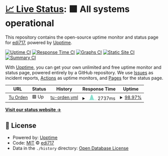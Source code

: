 # [📈 Live Status](https://demo.upptime.js.org): <!--live status--> **🟩 All systems operational**

This repository contains the open-source uptime monitor and status page for [edi717](https://demo.upptime.js.org), powered by [Upptime](https://github.com/upptime/upptime).

[![Uptime CI](https://github.com/edi717/upptime/workflows/Uptime%20CI/badge.svg)](https://github.com/edi717/upptime/actions?query=workflow%3A%22Uptime+CI%22)
[![Response Time CI](https://github.com/edi717/upptime/workflows/Response%20Time%20CI/badge.svg)](https://github.com/edi717/upptime/actions?query=workflow%3A%22Response+Time+CI%22)
[![Graphs CI](https://github.com/edi717/upptime/workflows/Graphs%20CI/badge.svg)](https://github.com/edi717/upptime/actions?query=workflow%3A%22Graphs+CI%22)
[![Static Site CI](https://github.com/edi717/upptime/workflows/Static%20Site%20CI/badge.svg)](https://github.com/edi717/upptime/actions?query=workflow%3A%22Static+Site+CI%22)
[![Summary CI](https://github.com/edi717/upptime/workflows/Summary%20CI/badge.svg)](https://github.com/edi717/upptime/actions?query=workflow%3A%22Summary+CI%22)

With [Upptime](https://upptime.js.org), you can get your own unlimited and free uptime monitor and status page, powered entirely by a GitHub repository. We use [Issues](https://github.com/edi717/upptime/issues) as incident reports, [Actions](https://github.com/edi717/upptime/actions) as uptime monitors, and [Pages](https://demo.upptime.js.org) for the status page.

<!--start: status pages-->
<!-- This summary is generated by Upptime (https://github.com/upptime/upptime) -->
<!-- Do not edit this manually, your changes will be overwritten -->
<!-- prettier-ignore -->
| URL | Status | History | Response Time | Uptime |
| --- | ------ | ------- | ------------- | ------ |
| <img alt="" src="https://favicons.githubusercontent.com/tuorden.com.co" height="13"> [Tu Orden](https://tuorden.com.co) | 🟩 Up | [tu-orden.yml](https://github.com/edi717/upptime/commits/HEAD/history/tu-orden.yml) | <details><summary><img alt="Response time graph" src="./graphs/tu-orden/response-time-week.png" height="20"> 2737ms</summary><br><a href="https://edi717.github.io/upptime/history/tu-orden"><img alt="Response time 442" src="https://img.shields.io/endpoint?url=https%3A%2F%2Fraw.githubusercontent.com%2Fedi717%2Fupptime%2FHEAD%2Fapi%2Ftu-orden%2Fresponse-time.json"></a><br><a href="https://edi717.github.io/upptime/history/tu-orden"><img alt="24-hour response time 192" src="https://img.shields.io/endpoint?url=https%3A%2F%2Fraw.githubusercontent.com%2Fedi717%2Fupptime%2FHEAD%2Fapi%2Ftu-orden%2Fresponse-time-day.json"></a><br><a href="https://edi717.github.io/upptime/history/tu-orden"><img alt="7-day response time 2737" src="https://img.shields.io/endpoint?url=https%3A%2F%2Fraw.githubusercontent.com%2Fedi717%2Fupptime%2FHEAD%2Fapi%2Ftu-orden%2Fresponse-time-week.json"></a><br><a href="https://edi717.github.io/upptime/history/tu-orden"><img alt="30-day response time 650" src="https://img.shields.io/endpoint?url=https%3A%2F%2Fraw.githubusercontent.com%2Fedi717%2Fupptime%2FHEAD%2Fapi%2Ftu-orden%2Fresponse-time-month.json"></a><br><a href="https://edi717.github.io/upptime/history/tu-orden"><img alt="1-year response time 442" src="https://img.shields.io/endpoint?url=https%3A%2F%2Fraw.githubusercontent.com%2Fedi717%2Fupptime%2FHEAD%2Fapi%2Ftu-orden%2Fresponse-time-year.json"></a></details> | <details><summary><a href="https://edi717.github.io/upptime/history/tu-orden">98.97%</a></summary><a href="https://edi717.github.io/upptime/history/tu-orden"><img alt="All-time uptime 99.94%" src="https://img.shields.io/endpoint?url=https%3A%2F%2Fraw.githubusercontent.com%2Fedi717%2Fupptime%2FHEAD%2Fapi%2Ftu-orden%2Fuptime.json"></a><br><a href="https://edi717.github.io/upptime/history/tu-orden"><img alt="24-hour uptime 100.00%" src="https://img.shields.io/endpoint?url=https%3A%2F%2Fraw.githubusercontent.com%2Fedi717%2Fupptime%2FHEAD%2Fapi%2Ftu-orden%2Fuptime-day.json"></a><br><a href="https://edi717.github.io/upptime/history/tu-orden"><img alt="7-day uptime 98.97%" src="https://img.shields.io/endpoint?url=https%3A%2F%2Fraw.githubusercontent.com%2Fedi717%2Fupptime%2FHEAD%2Fapi%2Ftu-orden%2Fuptime-week.json"></a><br><a href="https://edi717.github.io/upptime/history/tu-orden"><img alt="30-day uptime 99.76%" src="https://img.shields.io/endpoint?url=https%3A%2F%2Fraw.githubusercontent.com%2Fedi717%2Fupptime%2FHEAD%2Fapi%2Ftu-orden%2Fuptime-month.json"></a><br><a href="https://edi717.github.io/upptime/history/tu-orden"><img alt="1-year uptime 99.94%" src="https://img.shields.io/endpoint?url=https%3A%2F%2Fraw.githubusercontent.com%2Fedi717%2Fupptime%2FHEAD%2Fapi%2Ftu-orden%2Fuptime-year.json"></a></details>

<!--end: status pages-->

[**Visit our status website →**](https://demo.upptime.js.org)

## 📄 License

- Powered by: [Upptime](https://github.com/upptime/upptime)
- Code: [MIT](./LICENSE) © [edi717](https://demo.upptime.js.org)
- Data in the `./history` directory: [Open Database License](https://opendatacommons.org/licenses/odbl/1-0/)
